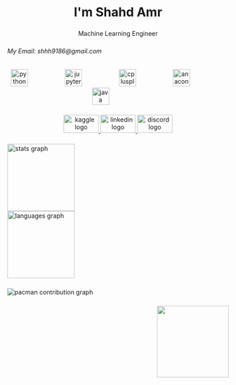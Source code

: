 <h1 align="center">I'm Shahd Amr</h1>

###

<p align="center">Machine Learning Engineer</p>

###

<h6 align="left">My Email: shhh9186@gmail.com</h6>

###

<div align="center">
  <img src="https://cdn.jsdelivr.net/gh/devicons/devicon/icons/python/python-original.svg" height="39" alt="python logo"/><img width="80" />
  <img src="https://cdn.jsdelivr.net/gh/devicons/devicon/icons/jupyter/jupyter-original.svg" height="39" alt="jupyter logo" /><img width="80" />
  <img src="https://cdn.jsdelivr.net/gh/devicons/devicon/icons/cplusplus/cplusplus-original.svg" height="39" alt="cplusplus logo" /><img width="80" />
  <img src="https://cdn.jsdelivr.net/gh/devicons/devicon/icons/anaconda/anaconda-original.svg" height="39" alt="anaconda logo" /><img width="80" />
  <img src="https://cdn.jsdelivr.net/gh/devicons/devicon/icons/java/java-original.svg" height="39" alt="java logo" /><img width="80" />
</div>

###

<div align="center">
  <a href="https://www.kaggle.com/shhha2004" target="_blank">
    <img src="https://cdn.jsdelivr.net/gh/devicons/devicon/icons/kaggle/kaggle-original.svg" height="41" alt="kaggle logo"  img width="80"" />
  </a>
  <a href="https://www.linkedin.com/in/shahd-amr-1b8372285/" target="_blank">
    <img src="https://cdn.jsdelivr.net/gh/devicons/devicon/icons/linkedin/linkedin-original.svg" height="41" alt="linkedin logo"  img width="80"" />
  </a>
  <a href="https://discord.com/users/730187826301239377" target="_blank">
    <img src="https://cdn.simpleicons.org/discord/5865F2" height="41" alt="discord logo"  img width="80" />
  </a>
</div>



###

<div align="left">
  <img src="https://github-readme-stats.vercel.app/api?username=shhhahd&hide_title=false&hide_rank=false&show_icons=true&include_all_commits=true&count_private=true&disable_animations=false&theme=dracula&locale=en&hide_border=false" height="153" alt="stats graph" /> <br>
  <img src="https://github-readme-stats.vercel.app/api/top-langs?username=shhhahd&locale=en&hide_title=false&layout=compact&card_width=320&langs_count=5&theme=dracula&hide_border=false" height="153" alt="languages graph"  />
</div>

###

<picture>
  <source media="(prefers-color-scheme: dark)" srcset="https://raw.githubusercontent.com/shhhahd/shhhahd/output/pacman-contribution-graph-dark.svg">
  <source media="(prefers-color-scheme: light)" srcset="https://raw.githubusercontent.com/shhhahd/shhhahd/output/pacman-contribution-graph.svg">
  <img alt="pacman contribution graph" src="https://raw.githubusercontent.com/shhhahd/shhhahd/output/pacman-contribution-graph.svg">
</picture>

###

<img align="right" height="163" src="https://media.giphy.com/media/v1.Y2lkPTc5MGI3NjExbWdoOXhxbWRiODAxZmxtam1iY2N0Zms2YXVqZ3NuNHJpNXp0bjdvOCZlcD12MV9naWZzX3NlYXJjaCZjdD1n/u0OMQgZxRhzyqRKIi8/giphy.gif"  />

###

